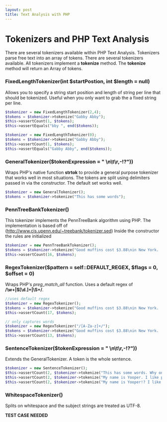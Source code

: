 ```yaml
---
layout: post
title: Text Analysis with PHP
---
```


# Tokenizers and PHP Text Analysis

There are several tokenizers available within PHP Text Analysis. Tokenizers parse 
free text into an array of tokens. There are several tokenizers available. All
tokenizers implement a **tokenize** method. The **tokenize** method will return an Array
of tokens. 

### FixedLengthTokenizer(int $startPostion, int $length = null)

Allows you to specify a string start position and length of string per line that should be tokenized. Useful when
you only want to grab the a fixed string per line.


```php
$tokenizer = new FixedLengthTokenizer(2,4);
$tokens = $tokenizer->tokenize("Gabby Abby");
$this->assertCount(1, $tokens);
$this->assertEquals("bby ", end($tokens));  

$tokenizer = new FixedLengthTokenizer(0);
$tokens = $tokenizer->tokenize("Gabby Abby");
$this->assertCount(1, $tokens);
$this->assertEquals("Gabby Abby", end($tokens));
```

### GeneralTokenizer($tokenExpression = " \n\t\r,-!?"))
Wraps PHP's native function **strtok** to provide a general purpose tokenizer that works
well in most situations. The tokens are split using delimiters passed in via the constructor. 
The default set works well. 

```php
$tokenizer = new GeneralTokenizer();
$tokens = $tokenizer->tokenize("This has some words");
```

### PennTreeBankTokenizer()
This tokenizer implements the PennTreeBank algorithm using PHP. The implementation is based
off of (http://www.cis.upenn.edu/~treebank/tokenizer.sed) Inside the constructor the rules
are initialized

```php
$tokenizer = new PennTreeBankTokenizer();
$tokens = $tokenizer->tokenize("Good muffins cost $3.88\nin New York.  Please buy me\ntwo of them.\nThanks.");
$this->assertCount(16, $tokens);
```

### RegexTokenizer($pattern = self::DEFAULT_REGEX, $flags = 0, $offset = 0)
Wraps PHP's *preg_match_all* function. Uses a default regex of **/\w+|\$[\d\.]+|\S+/**.


```php
//uses default regex
$tokenizer = new RegexTokenizer();
$tokens = $tokenizer->tokenize("Good muffins cost $3.88\nin New York.  Please buy me\ntwo of them.\nThanks.");
$this->assertCount(17, $tokens);

// only captures words
$tokenizer = new RegexTokenizer("/[A-Za-z]+/");
$tokens = $tokenizer->tokenize("Good muffins cost $3.88\nin New York.  Please buy me\ntwo of them.\nThanks.");
$this->assertCount(13, $tokens);
```

### SentenceTokenizer($tokenExpression = " \n\t\r,-!?"))
Extends the GeneralTokenizer. A token is the whole sentence. 

```php
$tokenizer = new SentenceTokenizer();
$this->assertCount(2, $tokenizer->tokenize("This has some words. Why only 4 words?"));
$this->assertCount(2, $tokenizer->tokenize("My name is Yooper. I like programming!"));        
$this->assertCount(2, $tokenizer->tokenize("My name is Yooper!? I like programming!! !!"));   
```

### WhitespaceTokenizer()
Splits on whitespace and the subject strings are treated as UTF-8.

**TEST CASE NEEDED**


